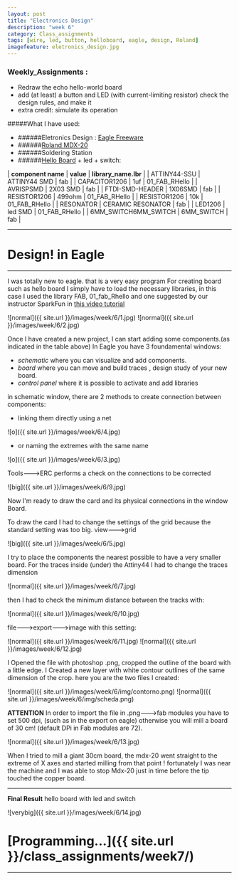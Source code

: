 ```yaml
---
layout: post
title: "Electronics Design"
description: "week 6"
category: Class_assignments
tags: [wire, led, button, helloboard, eagle, design, Roland]
imagefeature: eletronics_design.jpg
---
```


### Weekly_Assignments :
- Redraw the echo hello-world board
- add (at least) a button and LED (with current-limiting resistor)
      check the design rules, and make it
- extra credit: simulate its operation

#####What I have used:
- ######Eletronics Design : [Eagle Freeware](http://www.cadsoftusa.com/download-eagle/)
- ######[Roland MDX-20](http://www.rolanddg.com/product/3d/3d/mdx-20_15/mdx-20_15.html)
- ######Soldering Station
- ######[Hello Board](http://academy.cba.mit.edu/classes/embedded_programming/hello.ftdi.44.png) + led + switch:

| **component name** | **value** | **library_name.lbr** |
| ATTINY44-SSU | ATTINY44 SMD | fab |
| CAPACITOR1206 | 1uf | 01_FAB_RHello |
| AVRISPSMD | 2X03 SMD | fab |
| FTDI-SMD-HEADER | 1X06SMD | fab |
| RESISTOR1206 | 499ohm | 01_FAB_RHello |
| RESISTOR1206 | 10k | 01_FAB_RHello |
| RESONATOR | CERAMIC RESONATOR | fab |
| LED1206 | led SMD | 01_FAB_RHello |
| 6MM_SWITCH6MM_SWITCH | 6MM_SWITCH | fab |


****

# Design! in Eagle  

****

I was totally new to eagle. that is a very easy program 
For creating board such as hello board I simply have to load the necessary libraries, in this case I used the library FAB, 01_fab_Rhello and one suggested by our instructor SparkFun in [this video tutorial]()


![normal]({{ site.url }}/images/week/6/1.jpg)
![normal]({{ site.url }}/images/week/6/2.jpg)
 
Once I have created a new project, I can start adding some components.(as indicated in the table above)
In Eagle you have 3 foundamental windows: 

- *schematic* where you can visualize and add components.
- *board* where you can move and build traces , design study of your new board.
- *control panel* where it is possible to activate and add libraries

in schematic window, there are 2 methods to create connection between components:

- linking them directly using a net

![o]({{ site.url }}/images/week/6/4.jpg)

- or naming the extremes with the same name

![o]({{ site.url }}/images/week/6/3.jpg)


Tools--->ERC
performs a check on the connections to be corrected

![big]({{ site.url }}/images/week/6/9.jpg)


Now I'm ready to draw the card and its physical connections in the window Board.

To draw the card I had to change the settings of the grid because the standard setting was too big.
view--->grid

![big]({{ site.url }}/images/week/6/5.jpg)

I try to place the components the nearest possible to have a very smaller board.
For the traces inside (under) the Attiny44 I had to change the traces dimension 


![normal]({{ site.url }}/images/week/6/7.jpg)

then I had to check the minimum distance between the tracks with:

![normal]({{ site.url }}/images/week/6/10.jpg)

file--->export--->image with this setting:

![normal]({{ site.url }}/images/week/6/11.jpg)
![normal]({{ site.url }}/images/week/6/12.jpg)


I Opened the file with photoshop .png, cropped the outline of the board with a little edge.
I Created a new layer with white contour outlines of the same dimension of the crop.
here you are the two files I created:

![normal]({{ site.url }}/images/week/6/img/contorno.png)
![normal]({{ site.url }}/images/week/6/img/scheda.png)


**ATTENTION** 
In order to import the file in .png--->fab modules you have to set 500 dpi, (such as in the export on eagle) otherwise you will mill a board of 30 cm! (default DPi in Fab modules are 72).

![normal]({{ site.url }}/images/week/6/13.jpg)

When I tried to mill a giant 30cm board, the mdx-20 went straight to the extreme of X axes and started milling from that point !
fortunately I was near the machine
and I was able to stop Mdx-20 just in time before the tip touched the copper board.

****

**Final Result**
hello board with led and switch

![verybig]({{ site.url }}/images/week/6/14.jpg)

# [Programming...]({{ site.url }}/class_assignments/week7/)

****
